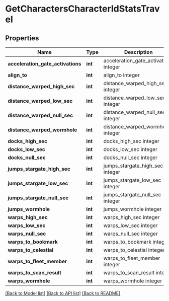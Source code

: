 # GetCharactersCharacterIdStatsTravel

## Properties
Name | Type | Description | Notes
------------ | ------------- | ------------- | -------------
**acceleration_gate_activations** | **int** | acceleration_gate_activations integer | [optional] 
**align_to** | **int** | align_to integer | [optional] 
**distance_warped_high_sec** | **int** | distance_warped_high_sec integer | [optional] 
**distance_warped_low_sec** | **int** | distance_warped_low_sec integer | [optional] 
**distance_warped_null_sec** | **int** | distance_warped_null_sec integer | [optional] 
**distance_warped_wormhole** | **int** | distance_warped_wormhole integer | [optional] 
**docks_high_sec** | **int** | docks_high_sec integer | [optional] 
**docks_low_sec** | **int** | docks_low_sec integer | [optional] 
**docks_null_sec** | **int** | docks_null_sec integer | [optional] 
**jumps_stargate_high_sec** | **int** | jumps_stargate_high_sec integer | [optional] 
**jumps_stargate_low_sec** | **int** | jumps_stargate_low_sec integer | [optional] 
**jumps_stargate_null_sec** | **int** | jumps_stargate_null_sec integer | [optional] 
**jumps_wormhole** | **int** | jumps_wormhole integer | [optional] 
**warps_high_sec** | **int** | warps_high_sec integer | [optional] 
**warps_low_sec** | **int** | warps_low_sec integer | [optional] 
**warps_null_sec** | **int** | warps_null_sec integer | [optional] 
**warps_to_bookmark** | **int** | warps_to_bookmark integer | [optional] 
**warps_to_celestial** | **int** | warps_to_celestial integer | [optional] 
**warps_to_fleet_member** | **int** | warps_to_fleet_member integer | [optional] 
**warps_to_scan_result** | **int** | warps_to_scan_result integer | [optional] 
**warps_wormhole** | **int** | warps_wormhole integer | [optional] 

[[Back to Model list]](../README.md#documentation-for-models) [[Back to API list]](../README.md#documentation-for-api-endpoints) [[Back to README]](../README.md)


